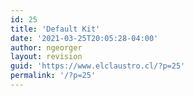 ```yaml
---
id: 25
title: 'Default Kit'
date: '2021-03-25T20:05:28-04:00'
author: ngeorger
layout: revision
guid: 'https://www.elclaustro.cl/?p=25'
permalink: '/?p=25'
---
```


